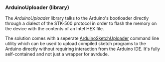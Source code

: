 ### ArduinoUploader (library) ###

The *ArduinoUploader* library talks to the Arduino's bootloader directly through a dialect of the STK-500 protocol in order to flash the memory on the device with the contents of an Intel HEX file.

The solution comes with a seperate [ArduinoSketchUploader](ArduinoSketchUploader.md) command line utility which can be used to upload compiled sketch programs to the Arduino directly without requiring interaction from the Arduino IDE. It's fully self-contained and not just a wrapper for avrdude.
